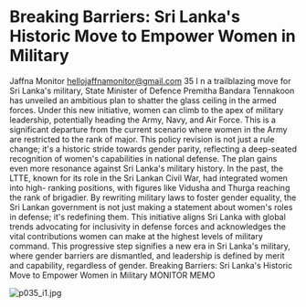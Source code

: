 # Breaking Barriers: Sri Lanka's Historic Move to Empower Women in Military

Jaffna Monitor
hellojaffnamonitor@gmail.com
35
I
n a trailblazing move for Sri Lanka's military, State 
Minister of Defence Premitha Bandara Tennakoon has 
unveiled an ambitious plan to shatter the glass ceiling in the 
armed forces. Under this new initiative, women can climb 
to the apex of military leadership, potentially heading the 
Army, Navy, and Air Force. This is a significant departure 
from the current scenario where women in the Army are 
restricted to the rank of major.
This policy revision is not just a rule change; it's a historic 
stride towards gender parity, reflecting a deep-seated 
recognition of women's capabilities in national defense. 
The plan gains even more resonance against Sri Lanka's 
military history. In the past, the LTTE, known for its role in 
the Sri Lankan Civil War, had integrated women into high-
ranking positions, with figures like Vidusha and Thurga 
reaching the rank of brigadier.
By rewriting military laws to foster gender equality, the 
Sri Lankan government is not just making a statement 
about women's roles in defense; it's redefining them. This 
initiative aligns Sri Lanka with global trends advocating 
for inclusivity in defense forces and acknowledges the 
vital contributions women can make at the highest levels 
of military command. This progressive step signifies a 
new era in Sri Lanka's military, where gender barriers 
are dismantled, and leadership is defined by merit and 
capability, regardless of gender.
Breaking Barriers:
Sri Lanka's Historic Move to 
Empower Women in Military
MONITOR MEMO

![p035_i1.jpg](images_out/019_breaking_barriers_sri_lankas_historic_move_to_empo/p035_i1.jpg)

